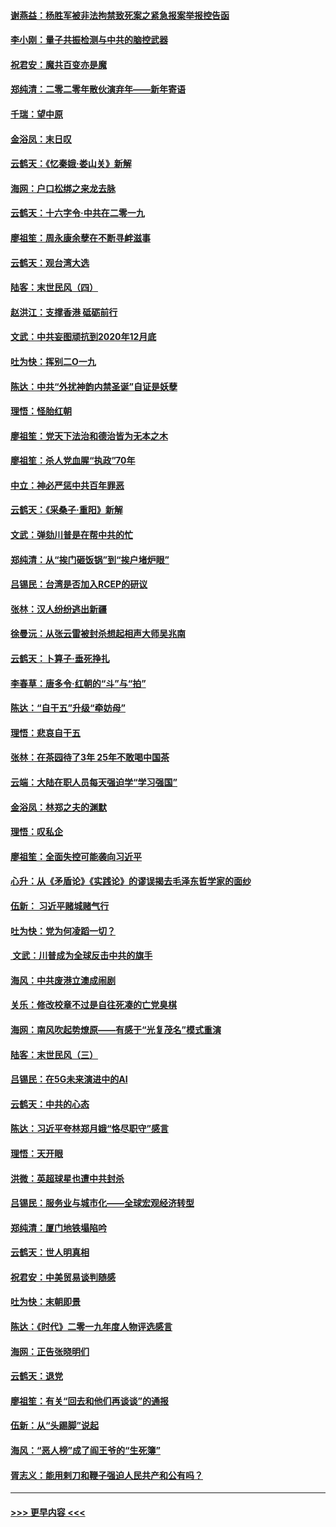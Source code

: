 #### [谢燕益：杨胜军被非法拘禁致死案之紧急报案举报控告函](../pages/nsc993/n11756134.md?t=01020011) 
#### [李小刚：量子共振检测与中共的脑控武器](../pages/nsc993/n11754518.md?t=01020011) 
#### [祝君安：魔共百变亦是魔](../pages/nsc993/n11754469.md?t=01020011) 
#### [郑纯清：二零二零年散伙演弃年——新年寄语](../pages/nsc993/n11754195.md?t=01020011) 
#### [千瑞：望中原](../pages/nsc993/n11754159.md?t=01020011) 
#### [金浴凤：末日叹](../pages/nsc993/n11752359.md?t=01020011) 
#### [云鹤天：《忆秦娥‧娄山关》新解](../pages/nsc993/n11752348.md?t=01020011) 
#### [海网：户口松绑之来龙去脉](../pages/nsc993/n11752328.md?t=01020011) 
#### [云鹤天：十六字令‧中共在二零一九](../pages/nsc993/n11752305.md?t=01020011) 
#### [廖祖笙：周永康余孽在不断寻衅滋事](../pages/nsc993/n11751013.md?t=01020011) 
#### [云鹤天：观台湾大选](../pages/nsc993/n11751007.md?t=01020011) 
#### [陆客：末世民风（四）](../pages/nsc993/n11749203.md?t=01020011) 
#### [赵洪江：支撑香港 砥砺前行](../pages/nsc993/n11748482.md?t=01020011) 
#### [文武：中共妄图顽抗到2020年12月底](../pages/nsc993/n11748446.md?t=01020011) 
#### [吐为快：挥别二O一九](../pages/nsc993/n11748411.md?t=01020011) 
#### [陈达：中共“外扰神韵内禁圣诞”自证是妖孽](../pages/nsc993/n11748226.md?t=01020011) 
#### [理悟：怪胎红朝](../pages/nsc993/n11748206.md?t=01020011) 
#### [廖祖笙：党天下法治和德治皆为无本之木](../pages/nsc993/n11748135.md?t=01020011) 
#### [廖祖笙：杀人党血腥“执政”70年](../pages/nsc993/n11745144.md?t=01020011) 
#### [中立：神必严惩中共百年罪恶](../pages/nsc993/n11744970.md?t=01020011) 
#### [云鹤天：《采桑子‧重阳》新解](../pages/nsc993/n11744948.md?t=01020011) 
#### [文武：弹劾川普是在帮中共的忙](../pages/nsc993/n11744758.md?t=01020011) 
#### [郑纯清：从“挨门砸饭锅”到“挨户堵炉眼”](../pages/nsc993/n11744745.md?t=01020011) 
#### [吕锡民：台湾是否加入RCEP的研议](../pages/nsc993/n11744701.md?t=01020011) 
#### [张林：汉人纷纷逃出新疆](../pages/nsc993/n11743530.md?t=01020011) 
#### [徐曼沅：从张云雷被封杀想起相声大师吴兆南](../pages/nsc993/n11741816.md?t=01020011) 
#### [云鹤天：卜算子‧垂死挣扎](../pages/nsc993/n11739956.md?t=01020011) 
#### [李春草：唐多令‧红朝的“斗”与“拍”](../pages/nsc993/n11739830.md?t=01020011) 
#### [陈达：“自干五”升级“牵妨母”](../pages/nsc993/n11739724.md?t=01020011) 
#### [理悟：悲哀自干五](../pages/nsc993/n11739547.md?t=01020011) 
#### [张林：在茶园待了3年 25年不敢喝中国茶](../pages/nsc993/n11739240.md?t=01020011) 
#### [云端：大陆在职人员每天强迫学“学习强国”](../pages/nsc993/n11738735.md?t=01020011) 
#### [金浴凤：林郑之夫的渊默](../pages/nsc993/n11737735.md?t=01020011) 
#### [理悟：叹私企](../pages/nsc993/n11737715.md?t=01020011) 
#### [廖祖笙：全面失控可能袭向习近平](../pages/nsc993/n11737704.md?t=01020011) 
#### [心升：从《矛盾论》《实践论》的谬误揭去毛泽东哲学家的面纱](../pages/nsc993/n11736962.md?t=01020011) 
#### [伍新： 习近平赌城赌气行](../pages/nsc993/n11736929.md?t=01020011) 
#### [吐为快：党为何凌蹈一切？](../pages/nsc993/n11736915.md?t=01020011) 
#### [ 文武：川普成为全球反击中共的旗手](../pages/nsc993/n11736882.md?t=01020011) 
#### [海风：中共废港立澳成闹剧](../pages/nsc993/n11735857.md?t=01020011) 
#### [关乐：修改校章不过是自往死凑的亡党臭棋](../pages/nsc993/n11735097.md?t=01020011) 
#### [海网：南风吹起势燎原——有感于“光复茂名”模式重演](../pages/nsc993/n11732308.md?t=01020011) 
#### [陆客：末世民风（三）](../pages/nsc993/n11732211.md?t=01020011) 
#### [吕锡民：在5G未来演进中的AI](../pages/nsc993/n11730010.md?t=01020011) 
#### [云鹤天：中共的心态](../pages/nsc993/n11729906.md?t=01020011) 
#### [陈达：习近平夸林郑月娥“恪尽职守”感言](../pages/nsc993/n11729881.md?t=01020011) 
#### [理悟：天开眼](../pages/nsc993/n11729699.md?t=01020011) 
#### [洪微：英超球星也遭中共封杀](../pages/nsc993/n11727243.md?t=01020011) 
#### [吕锡民：服务业与城市化——全球宏观经济转型](../pages/nsc993/n11725845.md?t=01020011) 
#### [郑纯清：厦门地铁塌陷吟](../pages/nsc993/n11725813.md?t=01020011) 
#### [云鹤天：世人明真相](../pages/nsc993/n11725621.md?t=01020011) 
#### [祝君安：中美贸易谈判随感](../pages/nsc993/n11725609.md?t=01020011) 
#### [吐为快：末朝即景](../pages/nsc993/n11723365.md?t=01020011) 
#### [陈达：《时代》二零一九年度人物评选感言](../pages/nsc993/n11723337.md?t=01020011) 
#### [海网：正告张晓明们](../pages/nsc993/n11723228.md?t=01020011) 
#### [云鹤天：退党](../pages/nsc993/n11723056.md?t=01020011) 
#### [廖祖笙：有关“回去和他们再谈谈”的通报](../pages/nsc993/n11722442.md?t=01020011) 
#### [伍新：从“头踢脚”说起](../pages/nsc993/n11722429.md?t=01020011) 
#### [海风：“恶人榜”成了阎王爷的“生死簿”](../pages/nsc993/n11722272.md?t=01020011) 
#### [胥志义：能用剌刀和鞭子强迫人民共产和公有吗？](../pages/nsc993/n11720569.md?t=01020011) 

----
#### [ >>> 更早内容 <<< ](../indexes/nsc993-earlier.md)
